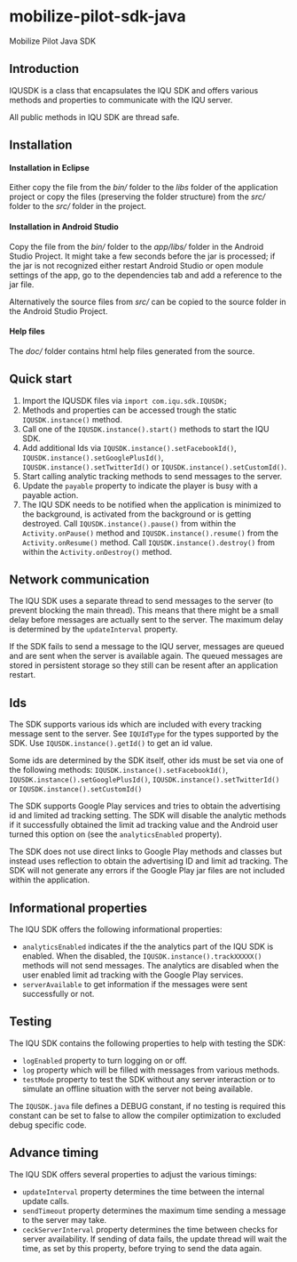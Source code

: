 # mobilize-pilot-sdk-java
Mobilize Pilot Java SDK

## Introduction

IQUSDK is a class that encapsulates the IQU SDK and offers various methods and properties to communicate with the IQU server.

All public methods in IQU SDK are thread safe.

## Installation

#### Installation in Eclipse

Either copy the file from the *bin/* folder to the *libs* folder of the application project or copy the files (preserving the folder structure) from the *src/* folder to the *src/* folder in the project.

#### Installation in Android Studio

Copy the file from the *bin/* folder to the *app/libs/* folder in the Android Studio Project. It might take a few seconds before the jar is processed; if the jar is not recognized either restart Android Studio or open module settings of the app, go to the dependencies tab and add a reference to the jar file.

Alternatively the source files from *src/* can be copied to the source folder in the Android Studio Project.

#### Help files

The *doc/* folder contains html help files generated from the source.

## Quick start

1. Import the IQUSDK files via `import com.iqu.sdk.IQUSDK;`
2. Methods and properties can be accessed trough the static `IQUSDK.instance()` method.
3. Call one of the `IQUSDK.instance().start()` methods to start the IQU SDK.
4. Add additional Ids via `IQUSDK.instance().setFacebookId()`, `IQUSDK.instance().setGooglePlusId()`, `IQUSDK.instance().setTwitterId()` or `IQUSDK.instance().setCustomId()`.
5. Start calling analytic tracking methods to send messages to the server.
6. Update the `payable` property to indicate the player is busy with a payable action.
7. The IQU SDK needs to be notified when the application is minimized to the background, is activated from the background or is getting destroyed. Call `IQUSDK.instance().pause()` from within the `Activity.onPause()` method and `IQUSDK.instance().resume()` from the `Activity.onResume()` method. Call `IQUSDK.instance().destroy()` from within the `Activity.onDestroy()` method.

## Network communication

The IQU SDK uses a separate thread to send messages to the server (to prevent blocking the main thread). This means that there might be a small delay before messages are actually sent to the server. The maximum delay is determined by the `updateInterval` property.

If the SDK fails to send a message to the IQU server, messages are queued and are sent when the server is available again. The queued messages are stored in persistent storage so they still can be resent after an application restart.

## Ids

The SDK supports various ids which are included with every tracking message sent to the server. See `IQUIdType` for the types supported by the SDK. Use `IQUSDK.instance().getId()` to get an id value.

Some ids are determined by the SDK itself, other ids must be set via one of the following methods: `IQUSDK.instance().setFacebookId()`, `IQUSDK.instance().setGooglePlusId()`, `IQUSDK.instance().setTwitterId()` or `IQUSDK.instance().setCustomId()`

The SDK supports Google Play services and tries to obtain the advertising id and limited ad tracking setting. The SDK will disable the analytic methods if it successfully obtained the limit ad tracking value and the Android user turned this option on (see the `analyticsEnabled` property).

The SDK does not use direct links to Google Play methods and classes but instead uses reflection to obtain the advertising ID and limit ad tracking. The SDK will not generate any errors if the Google Play jar files are not included within the application.

## Informational properties

The IQU SDK offers the following informational properties:

- `analyticsEnabled` indicates if the the analytics part of the IQU SDK is enabled. When the disabled, the `IQUSDK.instance().trackXXXXX()` methods will not send messages. The analytics are disabled when the user enabled limit ad tracking with the Google Play services.
- `serverAvailable` to get information if the messages were sent successfully or not.

## Testing

The IQU SDK contains the following properties to help with testing the SDK:

- `logEnabled` property to turn logging on or off.
- `log` property which will be filled with messages from various methods.
- `testMode` property to test the SDK without any server interaction or to simulate an offline situation with the server not being available.

The `IQUSDK.java` file defines a DEBUG constant, if no testing is required this constant can be set to false to allow the compiler optimization to excluded debug specific code.

## Advance timing

The IQU SDK offers several properties to adjust the various timings:

- `updateInterval` property determines the time between the internal update calls.
- `sendTimeout` property determines the maximum time sending a message to the server may take.
- `ceckServerInterval` property determines the time between checks for server availability. If sending of data fails, the update thread will wait the time, as set by this property, before trying to send the data again.
